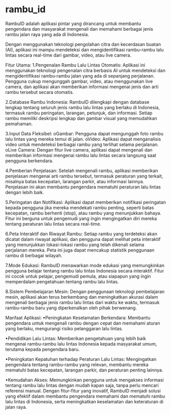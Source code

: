 # rambu_id

RambuID adalah aplikasi pintar yang dirancang untuk membantu pengendara dan masyarakat mengenali dan memahami berbagai jenis rambu jalan raya yang ada di Indonesia.

Dengan menggunakan teknologi pengolahan citra dan kecerdasan buatan (AI), aplikasi ini mampu mendeteksi dan mengidentifikasi rambu-rambu lalu lintas secara real-time dari gambar, video, atau live camera.

 Fitur Utama: 
 1.Pengenalan Rambu Lalu Lintas Otomatis: Aplikasi ini menggunakan teknologi pengenalan citra berbasis AI untuk mendeteksi dan mengidentifikasi rambu-rambu jalan yang ada di sepanjang perjalanan. Pengguna cukup mengunggah gambar, video, atau menggunakan live camera, dan aplikasi akan memberikan informasi mengenai jenis dan arti rambu tersebut secara otomatis.

 2.Database Rambu Indonesia: RambuID dilengkapi dengan database lengkap tentang seluruh jenis rambu lalu lintas yang berlaku di Indonesia, termasuk rambu peringatan, larangan, petunjuk, dan informasi. Setiap rambu memiliki deskripsi lengkap dan gambar visual yang memudahkan pemahaman. 
 
 3.Input Data Fleksibel: oGambar: Pengguna dapat mengunggah foto rambu lalu lintas yang mereka temui di jalan. oVideo: Aplikasi dapat menganalisis video untuk mendeteksi berbagai rambu yang terlihat selama perjalanan. oLive Camera: Dengan fitur live camera, aplikasi dapat mengenali dan memberikan informasi mengenai rambu lalu lintas secara langsung saat pengguna berkendara. 
 
 4.Pemberian Penjelasan: Setelah mengenali rambu, aplikasi memberikan penjelasan mengenai arti rambu tersebut, termasuk peraturan yang terkait, misalnya batas kecepatan, larangan parkir, atau informasi lainnya. Penjelasan ini akan membantu pengendara mematuhi peraturan lalu lintas dengan lebih baik. 
 
 5.Peringatan dan Notifikasi: Aplikasi dapat memberikan notifikasi peringatan kepada pengguna jika mereka mendekati rambu penting, seperti batas kecepatan, rambu berhenti (stop), atau rambu yang menunjukkan bahaya. Fitur ini berguna untuk pengemudi yang ingin mengingatkan diri mereka tentang peraturan lalu lintas secara real-time. 
 
 6.Peta Interaktif dan Riwayat Rambu: Setiap rambu yang terdeteksi akan dicatat dalam riwayat aplikasi, dan pengguna dapat melihat peta interaktif yang menunjukkan lokasi-lokasi rambu yang telah dikenali selama perjalanan mereka. Peta ini juga dapat mencakup statistik penggunaan rambu di berbagai wilayah. 
 
 7.Mode Edukasi: RambuID menawarkan mode edukasi yang memungkinkan pengguna belajar tentang rambu lalu lintas Indonesia secara interaktif. Fitur ini cocok untuk pelajar, pengemudi pemula, atau siapapun yang ingin memperdalam pengetahuan tentang rambu lalu lintas. 
 
 8.Sistem Pembelajaran Mesin: Dengan penggunaan teknologi pembelajaran mesin, aplikasi akan terus berkembang dan meningkatkan akurasi dalam mengenali berbagai jenis rambu lalu lintas dari waktu ke waktu, termasuk rambu-rambu baru yang diperkenalkan oleh pihak berwenang. 
 
 Manfaat Aplikasi: 
 •Peningkatan Keselamatan Berkendara: Membantu pengendara untuk mengenali rambu dengan cepat dan memahami aturan yang berlaku, mengurangi risiko pelanggaran lalu lintas. 
 
 •Pendidikan Lalu Lintas: Memberikan pengetahuan yang lebih baik mengenai rambu-rambu lalu lintas Indonesia kepada masyarakat umum, terutama kepada pengendara baru. 
 
 •Peningkatan Kepatuhan terhadap Peraturan Lalu Lintas: Mengingatkan pengendara tentang rambu-rambu yang relevan, membantu mereka mematuhi batas kecepatan, larangan parkir, dan peraturan penting lainnya. 
 
 •Kemudahan Akses: Memungkinkan pengguna untuk mengakses informasi tentang rambu lalu lintas dengan mudah kapan saja, tanpa perlu mencari referensi manual. Dengan fitur-fitur yang inovatif, RambuID menjadi solusi yang efektif dalam membantu pengendara memahami dan mematuhi rambu lalu lintas di Indonesia, serta meningkatkan keselamatan dan keteraturan di jalan raya.

